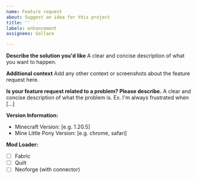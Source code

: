 ```yaml
---
name: Feature request
about: Suggest an idea for this project
title: ''
labels: enhancement
assignees: Sollace

---
```


**Describe the solution you'd like**
A clear and concise description of what you want to happen.

**Additional context**
Add any other context or screenshots about the feature request here.

**Is your feature request related to a problem? Please describe.**
A clear and concise description of what the problem is. Ex. I'm always frustrated when [...]

**Version Information:**
 - Minecraft Version: [e.g. 1.20.5]
 - Mine Little Pony Version: [e.g. chrome, safari]

**Mod Loader:**
 - [ ] Fabric
 - [ ] Quilt
 - [ ] Neoforge (with connector)

